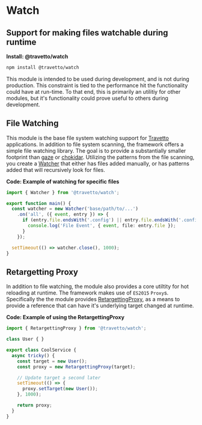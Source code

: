 <!-- This file was generated by the framweork and should not be modified directly -->
<!-- Please modify https://github.com/travetto/travetto/tree/master/module/watch/doc.ts and execute "npm run docs" to rebuild -->
# Watch
## Support for making files watchable during runtime

**Install: @travetto/watch**
```bash
npm install @travetto/watch
```

This module is intended to be used during development, and is not during production.  This constraint is tied to the performance hit the functionality could have at run-time.  To that end, this is primarily an utilitiy for other modules, but it's functionality could prove useful to others during development.

## File Watching

This module  is the base file system watching support for [Travetto](https://travetto.dev) applications.  In addition to file system scanning, the framework offers a simple file watching library.  The goal is to provide a substantially smaller footprint than [gaze](https://github.com/shama/gaze) or [chokidar](https://github.com/paulmillr/chokidar).  Utilizing the patterns from the file scanning, you create a [Watcher](https://github.com/travetto/travetto/tree/master/module/watch/src/watcher.ts#L21) that either has files added manually, or has patterns added that will recursively look for files. 

**Code: Example of watching for specific files**
```typescript
import { Watcher } from '@travetto/watch';

export function main() {
  const watcher = new Watcher('base/path/to/...')
    .on('all', ({ event, entry }) => {
      if (entry.file.endsWith('.config') || entry.file.endsWith('.config.json')) {
        console.log('File Event', { event, file: entry.file });
      }
    });

  setTimeout(() => watcher.close(), 1000);
}
```

## Retargetting Proxy

In addition to file watching, the module also provides a core utiltity for hot reloading at runtime.  The framework makes use of `ES2015` `Proxy`s.  Specifically the the module provides [RetargettingProxy](https://github.com/travetto/travetto/tree/master/module/watch/src/proxy.ts#L85), as a means to provide a reference that can have it's underlying target changed at runtime. 

**Code: Example of using the RetargettingProxy**
```typescript
import { RetargettingProxy } from '@travetto/watch';

class User { }

export class CoolService {
  async tricky() {
    const target = new User();
    const proxy = new RetargettingProxy(target);

    // Update target a second later
    setTimeout(() => {
      proxy.setTarget(new User());
    }, 1000);

    return proxy;
  }
}
```
